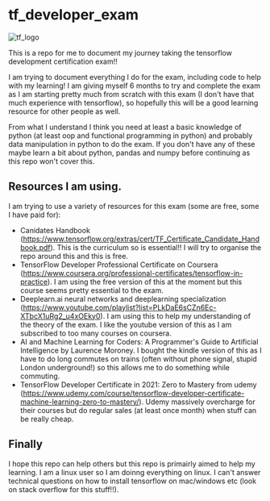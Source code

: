 # tf_developer_exam

![tf_logo](https://user-images.githubusercontent.com/47508257/132955144-5fe2ff22-1a8e-43b5-a205-31546fd86b7a.jpg)



This is a repo for me to document my journey taking the tensorflow development certification exam!!

I am trying to document everything I do for the exam, including code to help with my learning! I am giving myself 6 months to try and complete the exam as I am starting pretty much from scratch with this exam (I don't have that much experience with tensorflow), so hopefully this will be a good learning resource for other people as well.

From what I understand I think you need at least a basic knowledge of python (at least oop and functional programming in python) and probably data manipulation in python to do the exam. If you don't have any of these maybe learn a bit about python, pandas and numpy before continuing as this repo won't cover this. 


## Resources I am using.
I am trying to use a variety of resources for this exam (some are free, some I have paid for):

- Canidates Handbook (https://www.tensorflow.org/extras/cert/TF_Certificate_Candidate_Handbook.pdf). This is the curriculum so is essential!! I will try to organise the repo around this and this is free.
- TensorFlow Developer Professional Certificate on Coursera (https://www.coursera.org/professional-certificates/tensorflow-in-practice). I am using the free version of this at the moment but this course seems pretty essential to the exam.
- Deeplearn.ai neural networks and deeplearning specialization (https://www.youtube.com/playlist?list=PLkDaE6sCZn6Ec-XTbcX1uRg2_u4xOEky0). I am using this to help my understanding of the theory of the exam. I like the youtube version of this as I am subscribed to too many courses on coursera.
- AI and Machine Learning for Coders: A Programmer's Guide to Artificial Intelligence by Laurence Moroney. I bought the kindle version of this as I have to do long commutes on trains (often without phone signal, stupid London underground!) so this allows me to do something while commuting.
- TensorFlow Developer Certificate in 2021: Zero to Mastery from udemy (https://www.udemy.com/course/tensorflow-developer-certificate-machine-learning-zero-to-mastery/). Udemy massively overcharge for their courses but do regular sales (at least once month) when stuff can be really cheap.


## Finally

I hope this repo can help others but this repo is primairly aimed to help my learning. I am a linux user so I am doinng everything on linux. I can't answer technical questions on how to install tensorflow on mac/windows etc (look on stack overflow for this stuff!!).
